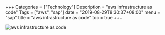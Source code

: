 +++
Categories = ["Technology"]
Description = "aws infrastructure as code"
Tags = ["aws", "sap"]
date = "2019-08-29T8:30:37+08:00"
menu = "sap"
title = "aws infrastructure as code"
toc = true
+++






![aws infrastructure as code](https://raw.githubusercontent.com/clouda3/aws/master/Screenshot_2019-08-29%20infrastructure-as-code.png)
